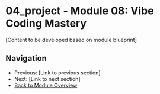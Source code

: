 # 04_project - Module 08: Vibe Coding Mastery

[Content to be developed based on module blueprint]

## Navigation
- Previous: [Link to previous section]
- Next: [Link to next section]
- [Back to Module Overview](README.md)
